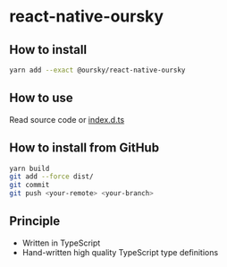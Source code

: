 # react-native-oursky

## How to install

```sh
yarn add --exact @oursky/react-native-oursky
```

## How to use

Read source code or [index.d.ts](./index.d.ts)

## How to install from GitHub

```sh
yarn build
git add --force dist/
git commit
git push <your-remote> <your-branch>
```

## Principle

- Written in TypeScript
- Hand-written high quality TypeScript type definitions
